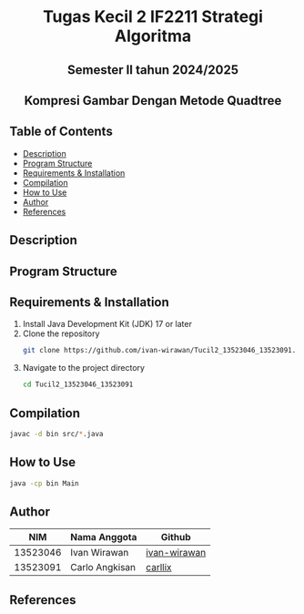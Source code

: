 <h1 align="center">Tugas Kecil 2 IF2211 Strategi Algoritma</h1>
<h2 align="center">Semester II tahun 2024/2025</h2>
<h2 align="center">Kompresi Gambar Dengan Metode Quadtree</h2>

## Table of Contents
- [Description](#description)
- [Program Structure](#program-structure)
- [Requirements & Installation](#requirements--installation)
- [Compilation](#compilation)
- [How to Use](#how-to-use)
- [Author](#author)
- [References](#references)

## Description

## Program Structure

## Requirements & Installation
1. Install Java Development Kit (JDK) 17 or later
2. Clone the repository
    ```bash
    git clone https://github.com/ivan-wirawan/Tucil2_13523046_13523091.git
    ```
3. Navigate to the project directory
    ```bash
    cd Tucil2_13523046_13523091
    ```

## Compilation

```bash
javac -d bin src/*.java
```

## How to Use

```bash
java -cp bin Main
```

## Author
| **NIM**  | **Nama Anggota**               | **Github** |
| -------- | ------------------------------ | ---------- |
| 13523046 | Ivan Wirawan                   | [ivan-wirawan](https://github.com/ivan-wirawan) |
| 13523091 | Carlo Angkisan                 | [carllix](https://github.com/carllix) | 

## References